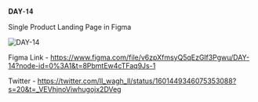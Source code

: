 𝐃𝐀𝐘-𝟏𝟒

Single Product Landing Page in Figma

![DAY-14](https://user-images.githubusercontent.com/85480387/206831123-526bdd9a-f976-4bed-b4c8-8f8db5ded3c7.jpg)

Figma Link - https://www.figma.com/file/v6zpXfmsyQ5qEzGlf3Pgwu/DAY-14?node-id=0%3A1&t=8PbmtEw4cTFaq9Js-1

Twitter - https://twitter.com/ll_wagh_ll/status/1601449346075353088?s=20&t=_VEVhjnoViwhugojx2DVeg
